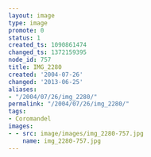 ```yaml
---
layout: image
type: image
promote: 0
status: 1
created_ts: 1090861474
changed_ts: 1372159395
node_id: 757
title: IMG_2280
created: '2004-07-26'
changed: '2013-06-25'
aliases:
- "/2004/07/26/img_2280/"
permalink: "/2004/07/26/img_2280/"
tags:
- Coromandel
images:
- - src: image/images/img_2280-757.jpg
    name: img_2280-757.jpg
---
```


